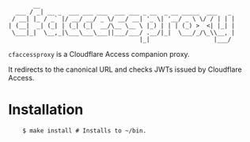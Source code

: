 ```
       __
  ___ / _| __ _  ___ ___ ___  ___ ___ _ __  _ __ _____  ___   _
 / __| |_ / _` |/ __/ __/ _ \/ __/ __| '_ \| '__/ _ \ \/ / | | |
| (__|  _| (_| | (_| (_|  __/\__ \__ \ |_) | | | (_) >  <| |_| |
 \___|_|  \__,_|\___\___\___||___/___/ .__/|_|  \___/_/\_\\__, |
                                     |_|                  |___/
```

`cfaccessproxy` is a Cloudflare Access companion proxy.

It redirects to the canonical URL and checks JWTs issued
by Cloudflare Access.

# Installation

        $ make install # Installs to ~/bin.
